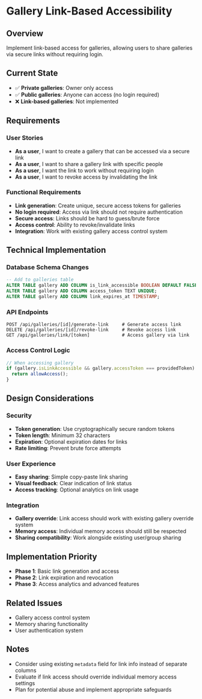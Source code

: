 # Gallery Link-Based Accessibility

## Overview

Implement link-based access for galleries, allowing users to share galleries via secure links without requiring login.

## Current State

- ✅ **Private galleries**: Owner only access
- ✅ **Public galleries**: Anyone can access (no login required)
- ❌ **Link-based galleries**: Not implemented

## Requirements

### User Stories

- **As a user**, I want to create a gallery that can be accessed via a secure link
- **As a user**, I want to share a gallery link with specific people
- **As a user**, I want the link to work without requiring login
- **As a user**, I want to revoke access by invalidating the link

### Functional Requirements

- **Link generation**: Create unique, secure access tokens for galleries
- **No login required**: Access via link should not require authentication
- **Secure access**: Links should be hard to guess/brute force
- **Access control**: Ability to revoke/invalidate links
- **Integration**: Work with existing gallery access control system

## Technical Implementation

### Database Schema Changes

```sql
-- Add to galleries table
ALTER TABLE gallery ADD COLUMN is_link_accessible BOOLEAN DEFAULT FALSE;
ALTER TABLE gallery ADD COLUMN access_token TEXT UNIQUE;
ALTER TABLE gallery ADD COLUMN link_expires_at TIMESTAMP;
```

### API Endpoints

```
POST /api/galleries/[id]/generate-link     # Generate access link
DELETE /api/galleries/[id]/revoke-link     # Revoke access link
GET /api/galleries/link/[token]            # Access gallery via link
```

### Access Control Logic

```typescript
// When accessing gallery
if (gallery.isLinkAccessible && gallery.accessToken === providedToken) {
  return allowAccess();
}
```

## Design Considerations

### Security

- **Token generation**: Use cryptographically secure random tokens
- **Token length**: Minimum 32 characters
- **Expiration**: Optional expiration dates for links
- **Rate limiting**: Prevent brute force attempts

### User Experience

- **Easy sharing**: Simple copy-paste link sharing
- **Visual feedback**: Clear indication of link status
- **Access tracking**: Optional analytics on link usage

### Integration

- **Gallery override**: Link access should work with existing gallery override system
- **Memory access**: Individual memory access should still be respected
- **Sharing compatibility**: Work alongside existing user/group sharing

## Implementation Priority

- **Phase 1**: Basic link generation and access
- **Phase 2**: Link expiration and revocation
- **Phase 3**: Access analytics and advanced features

## Related Issues

- Gallery access control system
- Memory sharing functionality
- User authentication system

## Notes

- Consider using existing `metadata` field for link info instead of separate columns
- Evaluate if link access should override individual memory access settings
- Plan for potential abuse and implement appropriate safeguards
